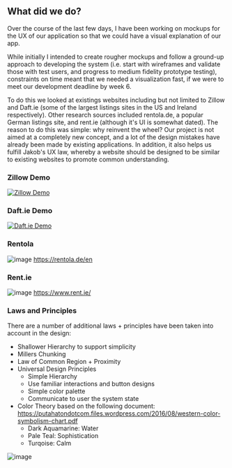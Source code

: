 ## What did we do?
Over the course of the last few days, I have been working on mockups for the UX of our application so that we could have a visual explanation of our app.

While initially I intended to create rougher mockups and follow a ground-up approach to developing the system (i.e. start with wireframes and validate those with test users, and progress to medium fidelity prototype testing), constraints on time meant that we needed a visualization fast, if we were to meet our development deadline by week 6. 

To do this we looked at existings websites including but not limited to Zillow and Daft.ie (some of the largest listings sites in the US and Ireland respectively).  Other research sources included rentola.de, a popular German listings site, and rent.ie (although it's UI is somewhat dated). The reason to do this was simple: why reinvent the wheel? Our project is not aimed at a completely new concept, and a lot of the design mistakes have already been made by existing applications. In addition, it also helps us fulfill Jakob's UX law, whereby a website should be designed to be similar to existing websites to promote common understanding.

### Zillow Demo
[![Zillow Demo](https://img.youtube.com/vi/p4hWjYcUNzE/0.jpg)](https://www.youtube.com/watch?v=p4hWjYcUNzE)

### Daft.ie Demo
[![Daft.ie Demo](https://img.youtube.com/vi/Hof2qcAWqi4/0.jpg)](https://www.youtube.com/watch?v=Hof2qcAWqi4)

### Rentola
![image](https://github.com/oisintheginger/mscfinalproject/assets/32101314/34b2027f-b91c-4199-9bbf-26e1b9397c43)
https://rentola.de/en

### Rent.ie
![image](https://github.com/oisintheginger/mscfinalproject/assets/32101314/dec3770d-9cb0-455d-89da-715e96272b76)
https://www.rent.ie/


### Laws and Principles
There are a number of additional laws + principles have been taken into account in the design:
- Shallower Hierarchy to support simplicity
- Millers Chunking
- Law of Common Region + Proximity
- Universal Design Principles
  - Simple Hierarchy
  - Use familiar interactions and button designs
  - Simple color palette
  - Communicate to user the system state
- Color Theory based on the following document: https://putahatondotcom.files.wordpress.com/2016/08/western-color-symbolism-chart.pdf
  - Dark Aquamarine: Water
  - Pale Teal: Sophistication
  - Turqoise:  Calm

![image](https://github.com/oisintheginger/mscfinalproject/assets/32101314/269ffa6e-4f6b-440e-a9d5-5c1f5661e3e8)
